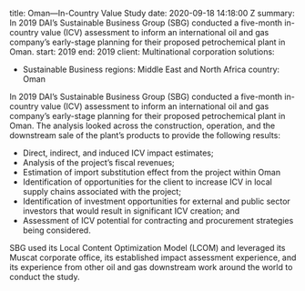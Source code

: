 
title: Oman—In-Country Value Study
date: 2020-09-18 14:18:00 Z
summary: In 2019 DAI’s Sustainable Business Group (SBG) conducted a five-month in-country
  value (ICV) assessment to inform an international oil and gas company’s early-stage
  planning for their proposed petrochemical plant in Oman.
start: 2019
end: 2019
client: Multinational corporation
solutions:
- Sustainable Business
regions: Middle East and North Africa
country: Oman


In 2019 DAI’s Sustainable Business Group (SBG) conducted a five-month in-country value (ICV) assessment to inform an international oil and gas company’s early-stage planning for their proposed petrochemical plant in Oman. The analysis looked across the construction, operation, and the downstream sale of the plant’s products to provide the following results:

* Direct, indirect, and induced ICV impact estimates;
* Analysis of the project’s fiscal revenues;
* Estimation of import substitution effect from the project within Oman
* Identification of opportunities for the client to increase ICV in local supply chains associated with the project;
* Identification of investment opportunities for external and public sector investors that would result in significant ICV creation; and
* Assessment of ICV potential for contracting and procurement strategies being considered.

SBG used its Local Content Optimization Model (LCOM) and leveraged its Muscat corporate office, its established impact assessment experience, and its experience from other oil and gas downstream work around the world to conduct the study.
